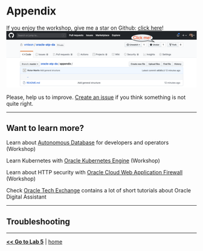 # Appendix

If you enjoy the workshop, give me a star on Github: [click here](https://github.com/vmleon/oracle-atp-da)!
![Github start](../images/github.png)

Please, help us to improve. [Create an issue](https://github.com/vmleon/oracle-atp-da/issues) if you think something is not quite right.

---

## Want to learn more?

Learn about [Autonomous Database](https://github.com/vmleon/OracleATPGettingStarted) for developers and operators (Workshop)

Learn Kubernetes with [Oracle Kubernetes Engine](https://github.com/vmleon/OKE-first-steps) (Workshop)

Learn about HTTP security with [Oracle Cloud Web Application Firewall](https://github.com/vmleon/Oracle-WAF-Demo) (Workshop)

Check [Oracle Tech Exchange](https://fnimphiu.github.io/OracleTechExchange/) contains a lot of short tutorials about Oracle Digital Assistant

---

## Troubleshooting

---

[**<< Go to Lab 5**](../lab500/README.md) | [home](../README.md)
